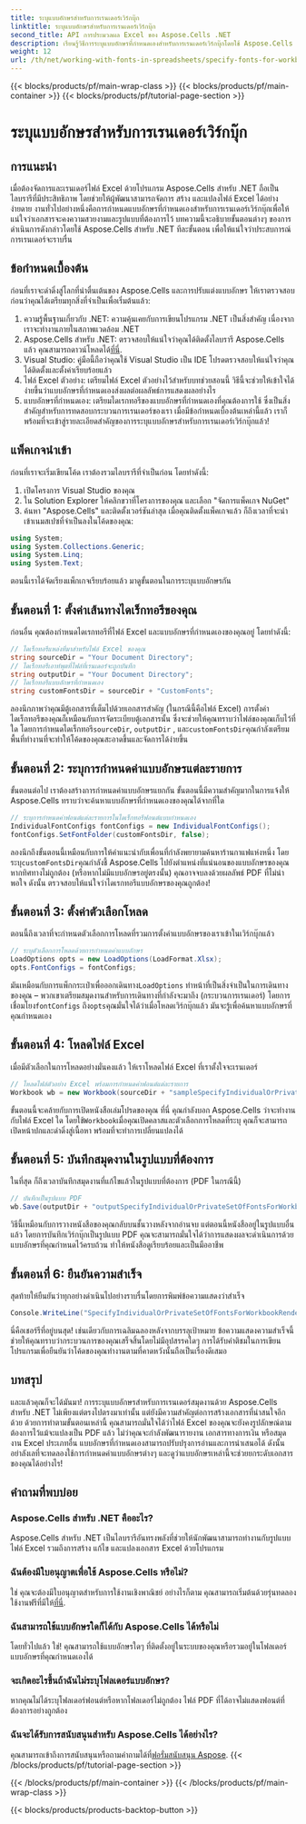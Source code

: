 ```yaml
---
title: ระบุแบบอักษรสำหรับการเรนเดอร์เวิร์กบุ๊ก
linktitle: ระบุแบบอักษรสำหรับการเรนเดอร์เวิร์กบุ๊ก
second_title: API การประมวลผล Excel ของ Aspose.Cells .NET
description: เรียนรู้วิธีการระบุแบบอักษรที่กำหนดเองสำหรับการเรนเดอร์เวิร์กบุ๊กโดยใช้ Aspose.Cells สำหรับ .NET คำแนะนำทีละขั้นตอนเพื่อให้แน่ใจว่าผลลัพธ์ PDF ออกมาสมบูรณ์แบบ
weight: 12
url: /th/net/working-with-fonts-in-spreadsheets/specify-fonts-for-workbook-rendering/
---
```


{{< blocks/products/pf/main-wrap-class >}}
{{< blocks/products/pf/main-container >}}
{{< blocks/products/pf/tutorial-page-section >}}

# ระบุแบบอักษรสำหรับการเรนเดอร์เวิร์กบุ๊ก

## การแนะนำ
เมื่อต้องจัดการและเรนเดอร์ไฟล์ Excel ด้วยโปรแกรม Aspose.Cells สำหรับ .NET ถือเป็นไลบรารีที่มีประสิทธิภาพ โดยช่วยให้ผู้พัฒนาสามารถจัดการ สร้าง และแปลงไฟล์ Excel ได้อย่างง่ายดาย งานทั่วไปอย่างหนึ่งคือการกำหนดแบบอักษรที่กำหนดเองสำหรับการเรนเดอร์เวิร์กบุ๊กเพื่อให้แน่ใจว่าเอกสารจะคงความสวยงามและรูปแบบที่ต้องการไว้ บทความนี้จะอธิบายขั้นตอนต่างๆ ของการดำเนินการดังกล่าวโดยใช้ Aspose.Cells สำหรับ .NET ทีละขั้นตอน เพื่อให้แน่ใจว่าประสบการณ์การเรนเดอร์จะราบรื่น
## ข้อกำหนดเบื้องต้น
ก่อนที่เราจะดำดิ่งสู่โลกที่น่าตื่นเต้นของ Aspose.Cells และการปรับแต่งแบบอักษร ให้เราตรวจสอบก่อนว่าคุณได้เตรียมทุกสิ่งที่จำเป็นเพื่อเริ่มต้นแล้ว:
1. ความรู้พื้นฐานเกี่ยวกับ .NET: ความคุ้นเคยกับการเขียนโปรแกรม .NET เป็นสิ่งสำคัญ เนื่องจากเราจะทำงานภายในสภาพแวดล้อม .NET
2. Aspose.Cells สำหรับ .NET: ตรวจสอบให้แน่ใจว่าคุณได้ติดตั้งไลบรารี Aspose.Cells แล้ว คุณสามารถดาวน์โหลดได้[ที่นี่](https://releases.aspose.com/cells/net/).
3. Visual Studio: คู่มือนี้ถือว่าคุณใช้ Visual Studio เป็น IDE โปรดตรวจสอบให้แน่ใจว่าคุณได้ติดตั้งและตั้งค่าเรียบร้อยแล้ว
4. ไฟล์ Excel ตัวอย่าง: เตรียมไฟล์ Excel ตัวอย่างไว้สำหรับบทช่วยสอนนี้ วิธีนี้จะช่วยให้เข้าใจได้ง่ายขึ้นว่าแบบอักษรที่กำหนดเองส่งผลต่อผลลัพธ์การแสดงผลอย่างไร
5. แบบอักษรที่กำหนดเอง: เตรียมไดเรกทอรีของแบบอักษรที่กำหนดเองที่คุณต้องการใช้ ซึ่งเป็นสิ่งสำคัญสำหรับการทดสอบกระบวนการเรนเดอร์ของเรา
เมื่อมีข้อกำหนดเบื้องต้นเหล่านี้แล้ว เราก็พร้อมที่จะเข้าสู่รายละเอียดสำคัญของการระบุแบบอักษรสำหรับการเรนเดอร์เวิร์กบุ๊กแล้ว!
## แพ็คเกจนำเข้า
ก่อนที่เราจะเริ่มเขียนโค้ด เราต้องรวมไลบรารีที่จำเป็นก่อน โดยทำดังนี้:
1. เปิดโครงการ Visual Studio ของคุณ
2. ใน Solution Explorer ให้คลิกขวาที่โครงการของคุณ และเลือก "จัดการแพ็คเกจ NuGet"
3. ค้นหา "Aspose.Cells" และติดตั้งเวอร์ชันล่าสุด
เมื่อคุณติดตั้งแพ็คเกจแล้ว ก็ถึงเวลาที่จะนำเข้าเนมสเปซที่จำเป็นลงในโค้ดของคุณ:
```csharp
using System;
using System.Collections.Generic;
using System.Linq;
using System.Text;
```
ตอนนี้เราได้จัดเรียงแพ็กเกจเรียบร้อยแล้ว มาดูขั้นตอนในการระบุแบบอักษรกัน
## ขั้นตอนที่ 1: ตั้งค่าเส้นทางไดเร็กทอรีของคุณ
ก่อนอื่น คุณต้องกำหนดไดเรกทอรีที่ไฟล์ Excel และแบบอักษรที่กำหนดเองของคุณอยู่ โดยทำดังนี้:
```csharp
// ไดเร็กทอรีแหล่งที่มาสำหรับไฟล์ Excel ของคุณ
string sourceDir = "Your Document Directory";
// ไดเร็กทอรีเอาท์พุตที่ไฟล์ที่เรนเดอร์จะถูกบันทึก
string outputDir = "Your Document Directory";
// ไดเร็กทอรีแบบอักษรที่กำหนดเอง
string customFontsDir = sourceDir + "CustomFonts";
```

 ลองนึกภาพว่าคุณมีตู้เอกสารที่เต็มไปด้วยเอกสารสำคัญ (ในกรณีนี้คือไฟล์ Excel) การตั้งค่าไดเร็กทอรีของคุณก็เหมือนกับการจัดระเบียบตู้เอกสารนั้น ซึ่งจะช่วยให้คุณทราบว่าไฟล์ของคุณเก็บไว้ที่ใด โดยการกำหนดไดเร็กทอรี`sourceDir`, `outputDir` , และ`customFontsDir`คุณกำลังเตรียมพื้นที่ทำงานที่จะทำให้โค้ดของคุณสะอาดขึ้นและจัดการได้ง่ายขึ้น
## ขั้นตอนที่ 2: ระบุการกำหนดค่าแบบอักษรแต่ละรายการ
ขั้นตอนต่อไป เราต้องสร้างการกำหนดค่าแบบอักษรแยกกัน ขั้นตอนนี้มีความสำคัญมากในการแจ้งให้ Aspose.Cells ทราบว่าจะค้นหาแบบอักษรที่กำหนดเองของคุณได้จากที่ใด
```csharp
// ระบุการกำหนดค่าฟอนต์แต่ละรายการในไดเร็กทอรีฟอนต์แบบกำหนดเอง
IndividualFontConfigs fontConfigs = new IndividualFontConfigs();
fontConfigs.SetFontFolder(customFontsDir, false);
```
 ลองนึกถึงขั้นตอนนี้เหมือนกับการให้คำแนะนำกับเพื่อนที่กำลังพยายามค้นหาร้านกาแฟแห่งหนึ่ง โดยระบุ`customFontsDir`คุณกำลังชี้ Aspose.Cells ไปยังตำแหน่งที่แน่นอนของแบบอักษรของคุณ หากทิศทางไม่ถูกต้อง (หรือหากไม่มีแบบอักษรอยู่ตรงนั้น) คุณอาจจบลงด้วยผลลัพธ์ PDF ที่ไม่น่าพอใจ ดังนั้น ตรวจสอบให้แน่ใจว่าไดเรกทอรีแบบอักษรของคุณถูกต้อง!
## ขั้นตอนที่ 3: ตั้งค่าตัวเลือกโหลด
ตอนนี้ถึงเวลาที่จะกำหนดตัวเลือกการโหลดที่รวมการตั้งค่าแบบอักษรของเราเข้าในเวิร์กบุ๊กแล้ว
```csharp
// ระบุตัวเลือกการโหลดด้วยการกำหนดค่าแบบอักษร
LoadOptions opts = new LoadOptions(LoadFormat.Xlsx);
opts.FontConfigs = fontConfigs;
```
 มันเหมือนกับการแพ็กกระเป๋าเพื่อออกเดินทาง`LoadOptions` ทำหน้าที่เป็นสิ่งจำเป็นในการเดินทางของคุณ – พวกเขาเตรียมสมุดงานสำหรับการเดินทางที่กำลังจะมาถึง (กระบวนการเรนเดอร์) โดยการเชื่อมโยง`fontConfigs` ถึง`opts`คุณมั่นใจได้ว่าเมื่อโหลดเวิร์กบุ๊กแล้ว มันจะรู้เพื่อค้นหาแบบอักษรที่คุณกำหนดเอง
## ขั้นตอนที่ 4: โหลดไฟล์ Excel
เมื่อมีตัวเลือกในการโหลดอย่างมั่นคงแล้ว ให้เราโหลดไฟล์ Excel ที่เราตั้งใจจะเรนเดอร์
```csharp
// โหลดไฟล์ตัวอย่าง Excel พร้อมการกำหนดค่าฟอนต์แต่ละรายการ
Workbook wb = new Workbook(sourceDir + "sampleSpecifyIndividualOrPrivateSetOfFontsForWorkbookRendering.xlsx", opts);
```
 ขั้นตอนนี้จะคล้ายกับการเปิดหนังสือเล่มโปรดของคุณ ที่นี่ คุณกำลังบอก Aspose.Cells ว่าจะทำงานกับไฟล์ Excel ใด โดยใช้`Workbook`เมื่อคุณเปิดคลาสและตัวเลือกการโหลดที่ระบุ คุณก็จะสามารถเปิดหน้าปกและดำดิ่งสู่เนื้อหา พร้อมที่จะทำการเปลี่ยนแปลงได้
## ขั้นตอนที่ 5: บันทึกสมุดงานในรูปแบบที่ต้องการ
ในที่สุด ก็ถึงเวลาบันทึกสมุดงานที่แก้ไขแล้วในรูปแบบที่ต้องการ (PDF ในกรณีนี้)
```csharp
// บันทึกเป็นรูปแบบ PDF
wb.Save(outputDir + "outputSpecifyIndividualOrPrivateSetOfFontsForWorkbookRendering.pdf", SaveFormat.Pdf);
```
วิธีนี้เหมือนกับการวางหนังสือของคุณกลับบนชั้นวางหลังจากอ่านจบ แต่ตอนนี้หนังสืออยู่ในรูปแบบอื่นแล้ว โดยการบันทึกเวิร์กบุ๊กเป็นรูปแบบ PDF คุณจะสามารถมั่นใจได้ว่าการแสดงผลจะดำเนินการด้วยแบบอักษรที่คุณกำหนดไว้ครบถ้วน ทำให้หนังสือดูเรียบร้อยและเป็นมืออาชีพ
## ขั้นตอนที่ 6: ยืนยันความสำเร็จ
สุดท้ายให้ยืนยันว่าทุกอย่างดำเนินไปอย่างราบรื่นโดยการพิมพ์ข้อความแสดงว่าสำเร็จ
```csharp
Console.WriteLine("SpecifyIndividualOrPrivateSetOfFontsForWorkbookRendering executed successfully.");
```
นี่คือเชอร์รีที่อยู่บนสุด! เช่นเดียวกับการเฉลิมฉลองหลังจากบรรลุเป้าหมาย ข้อความแสดงความสำเร็จนี้ช่วยให้คุณทราบว่ากระบวนการของคุณเสร็จสิ้นโดยไม่มีอุปสรรคใดๆ การได้รับคำติชมในการเขียนโปรแกรมเพื่อยืนยันว่าโค้ดของคุณทำงานตามที่คาดหวังนั้นถือเป็นเรื่องดีเสมอ
## บทสรุป
และแล้วคุณก็จะได้มันมา! การระบุแบบอักษรสำหรับการเรนเดอร์สมุดงานด้วย Aspose.Cells สำหรับ .NET ไม่เพียงแต่ตรงไปตรงมาเท่านั้น แต่ยังมีความสำคัญต่อการสร้างเอกสารที่น่าสนใจอีกด้วย ด้วยการทำตามขั้นตอนเหล่านี้ คุณสามารถมั่นใจได้ว่าไฟล์ Excel ของคุณจะยังคงรูปลักษณ์ตามต้องการไว้แม้จะแปลงเป็น PDF แล้ว ไม่ว่าคุณจะกำลังพัฒนารายงาน เอกสารทางการเงิน หรือสมุดงาน Excel ประเภทอื่น แบบอักษรที่กำหนดเองสามารถปรับปรุงการอ่านและการนำเสนอได้ ดังนั้น อย่าลังเลที่จะทดลองใช้การกำหนดค่าแบบอักษรต่างๆ และดูว่าแบบอักษรเหล่านี้จะช่วยยกระดับเอกสารของคุณได้อย่างไร!
## คำถามที่พบบ่อย
### Aspose.Cells สำหรับ .NET คืออะไร?  
Aspose.Cells สำหรับ .NET เป็นไลบรารีอันทรงพลังที่ช่วยให้นักพัฒนาสามารถทำงานกับรูปแบบไฟล์ Excel รวมถึงการสร้าง แก้ไข และแปลงเอกสาร Excel ด้วยโปรแกรม
### ฉันต้องมีใบอนุญาตเพื่อใช้ Aspose.Cells หรือไม่?  
 ใช่ คุณจะต้องมีใบอนุญาตสำหรับการใช้งานเชิงพาณิชย์ อย่างไรก็ตาม คุณสามารถเริ่มต้นด้วยรุ่นทดลองใช้งานฟรีที่มีให้[ที่นี่](https://releases.aspose.com/).
### ฉันสามารถใช้แบบอักษรใดก็ได้กับ Aspose.Cells ได้หรือไม่  
โดยทั่วไปแล้ว ใช่! คุณสามารถใช้แบบอักษรใดๆ ที่ติดตั้งอยู่ในระบบของคุณหรือรวมอยู่ในโฟลเดอร์แบบอักษรที่คุณกำหนดเองได้
### จะเกิดอะไรขึ้นถ้าฉันไม่ระบุโฟลเดอร์แบบอักษร?  
หากคุณไม่ได้ระบุโฟลเดอร์ฟอนต์หรือหากโฟลเดอร์ไม่ถูกต้อง ไฟล์ PDF ที่ได้อาจไม่แสดงฟอนต์ที่ต้องการอย่างถูกต้อง
### ฉันจะได้รับการสนับสนุนสำหรับ Aspose.Cells ได้อย่างไร?  
 คุณสามารถเข้าถึงการสนับสนุนหรือถามคำถามได้ที่[ฟอรั่มสนับสนุน Aspose](https://forum.aspose.com/c/cells/9).
{{< /blocks/products/pf/tutorial-page-section >}}

{{< /blocks/products/pf/main-container >}}
{{< /blocks/products/pf/main-wrap-class >}}

{{< blocks/products/products-backtop-button >}}
